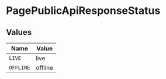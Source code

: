 # PagePublicApiResponseStatus


## Values

| Name      | Value     |
| --------- | --------- |
| `LIVE`    | live      |
| `OFFLINE` | offline   |